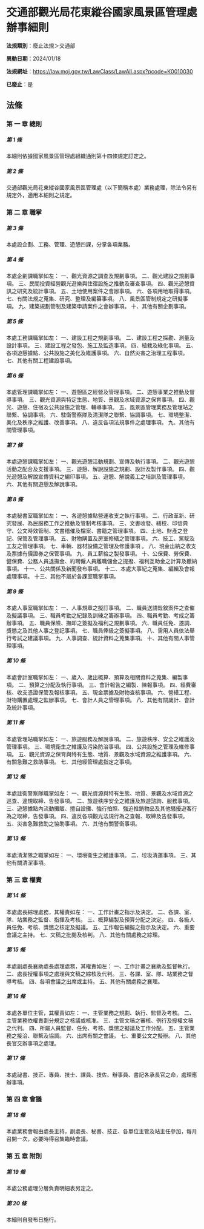 # 交通部觀光局花東縱谷國家風景區管理處辦事細則

**法規類別**：廢止法規＞交通部

**異動日期**：2024/01/18  

**法規網址**：https://law.moj.gov.tw/LawClass/LawAll.aspx?pcode=K0010030

**已廢止**：是



## 法條
### 第 一 章 總則

##### 第 1 條
本細則依據國家風景區管理處組織通則第十四條規定訂定之。

##### 第 2 條
交通部觀光局花東縱谷國家風景區管理處（以下簡稱本處）業務處理，除法令另有規定外，適用本細則之規定。

### 第 二 章 職掌

##### 第 3 條
本處設企劃、工務、管理、遊憩四課，分掌各項業務。

##### 第 4 條
本處企劃課職掌如左：
一、觀光資源之調查及規劃事項。
二、觀光建設之規劃事項。
三、民間投資經營觀光遊樂與住宿設施之推動及審查事項。
四、觀光遊憩資訊之研究及統計事項。
五、土地使用案件之會辦事項。
六、各項用地取得事項。
七、有關法規之蒐集、研究、整理及編纂事項。
八、風景區管制規定之研擬事項。
九、建築規劃管制及建築申請案件之會辦事項。
十、其他有關企劃事項。

##### 第 5 條
本處工務課職掌如左：
一、建設工程之規劃事項。
二、建設工程之探勘、測量及設計事項。
三、建設工程之發包、施工及監造事項。
四、植栽及綠化事項。
五、各項遊憩據點、公共設施之美化及維護事項。
六、自然災害之治理工程事項。
七、其他有關工程建設事項。

##### 第 6 條
本處管理課職掌如左：
一、遊憩區之經營及管理事項。
二、遊憩事業之推動及督導事項。
三、觀光資源與特定生態、地質、景觀及水域資源之保育事項。
四、觀光、遊憩、住宿及公共設施之管理、輔導事項。
五、風景區管理業務及管理站之聯繫、協調事項。
六、駐衛警察隊及清潔隊之聯繫、協調事項。
七、環境整潔、美化及秩序之維護、改善事項。
八、違反各項法規事件之處理事項。
九、其他有關管理事項。

##### 第 7 條
本處遊憩課職掌如左：
一、觀光遊憩活動規劃、宣傳及執行事項。
二、觀光遊憩活動之配合及支援事項。
三、遊憩、解說設施之規劃、設計及製作事項。
四、觀光遊憩及解說宣傳資料之編印事項。
五、遊憩、解說義工之培訓及管理事項。
六、其他有關遊憩及解說事項。

##### 第 8 條
本處秘書室職掌如左：
一、各遊憩據點營運收支之執行事項。
二、行政革新、研究發展、為民服務工作之推動及管制考核事項。
三、文書收發、繕校、印信典守、公文時效管制、文書稽催及檔案、書籍之管理事項。
四、土地、財產之登記、保管及管理事項。
五、財物購置及房室修繕之管理事項。
六、技工、駕駛及工友之管理事項。
七、車輛、器材設備之管理及修護事項 。
八、現金出納之收支及票據有價證券之保管事項。
九、員工薪給之製發事項。
十、公保費、勞保費、健保費、公務人員退撫金、約聘僱人員離職儲金之提撥、福利互助金之計算及繳納事項。
十一、公共關係及新聞發布事項。
十二、本處大事紀之蒐集、編輯及會報處理事項。
十三、其他不屬於各課室職掌事項。

##### 第 9 條
本處人事室職掌如左：
一、人事規章之擬訂事項。
二、職員送請銓敘案件之查催及擬議事項。
三、職員考勤之紀錄及訓練之籌辦事項。
四、職員考勤、考成之籌辦事項。
五、職員保險、撫卹之簽擬及福利之規劃事項。
六、職員任免、遷調、獎懲之及其他人事之登記事項。
七、職員俸級之簽擬事項。
八、需用人員依法舉行考試之建議事項。
九、人事調查、統計資料之蒐集事項。
十、其他有關人事管理事項。

##### 第 10 條
本處會計室職掌如左：
一、歲入、歲出概算、預算及相關資料之蒐集、編製事項。
二、預算之分配及執行事項。
三、會計報告之編製、陳報事項。
四、經費審核、收支憑證保管及報核事項。
五、現金票據及財物查核事項。
六、營繕工程、財物購置處理之監辦事項。
七、會計人員之管理事項。
八、其他有關歲計、會計及統計事項。

##### 第 11 條
本處管理站職掌如左：
一、旅遊服務及解說事項。
二、旅遊秩序、安全之維護及管理事項。
三、環境衛生之維護及污染防治事項。
四、公共設施之管理及維修事項。
五、觀光資源之保育與特有生態、地質、景觀及水域資源之維護事項。
六、有關急難之救助事項。
七、其他經管理處指定之事項。

##### 第 12 條
本處註衛警察隊職掌如左：
一、觀光資源與特有生態、地質、景觀及水域資源之巡查、違規取締、告發事項。
二、旅遊秩序安全之維護及旅遊諮詢、服務事項。
三、遊憩據點內流動攤販、擅自設攤、強行拍照、強迫推銷物品及其他騷擾遊客行為之取締，告發事項。
四、違反各項觀光法規行為之查報、取締及告發事項。
五、災害急難救助之協助事項。
六、其他有關警衛事項。

##### 第 13 條
本處清潔隊之職掌如左：
一、環境衛生之維護事項。
二、垃圾清運事項。
三、其他有關清潔事項。

### 第 三 章 權責

##### 第 14 條
本處處長綜理處務，其權責如左：
一、工作計畫之指示及決定。
二、各課、室、隊、站業務之監督、指揮及考核。
三、概算編製及預算分配之決定。
四、各級人員任免、考核、獎懲之核定及擬議。
五、工作報告編擬之指示及決定。
六、重要會議之主持。
七、文稿之批閱及核判。
八、其他有關處務之綜理。

##### 第 15 條
本處副處長襄助處長處理處務，其權責如左：
一、工作計畫之襄助及監督執行。
二、處長授權事項之處理與文稿之綜核及代判。
三、各課、室、隊、站業務之督導考核。
四、各項會議之出席或主持。
五、其他有關處務之襄理。

##### 第 16 條
本處各單位主管，其權責如左：
一、主管業務之規劃、執行、監督及考核。
二、主管業務依權責劃分規定之核議或核准。
三、主管文稿之審核、例行及授權文稿之代判。
四、所屬人員監督、任免、考核、獎懲之擬議及工作分配。
五、主管業務之接洽、聯繫及協調。
六、出席有關之會議。
七、重要公文之擬辦。
八、其他長官交辦事項之處理。

##### 第 17 條
本處祕書、技正、專員、技士、課員、技佐、辦事員、書記各承長官之命，處理應辦事項。

### 第 四 章 會議

##### 第 18 條
本處業務會報由處長主持，副處長、秘書、技正、各單位主管及站主任參加，每月召開一次，必要時得召集臨時會議。

### 第 五 章 附則

##### 第 19 條
本處公務處理分層負責明細表另定之。

##### 第 20 條
本細則自發布日施行。


